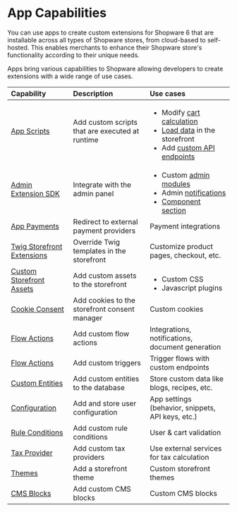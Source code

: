 # App Capabilities

You can use apps to create custom extensions for Shopware 6 that are installable across all types of Shopware stores, from cloud-based to self-hosted. This enables merchants to enhance their Shopware store's functionality according to their unique needs.

Apps bring various capabilities to Shopware allowing developers to create extensions with a wide range of use cases.

| Capability | Description | Use cases |
| :--- | :--- | :--- |
| [App Scripts](/docs/guides/plugins/apps/app-scripts/index.md) | Add custom scripts that are executed at runtime | <ul style="margin-bottom: 0;"><li>Modify <a href="/docs/guides/plugins/apps/app-scripts/cart-manipulation">cart calculation</a></li><li><a href="/docs/guides/plugins/apps/app-scripts/data-loading">Load data</a> in the storefront</li><li>Add <a href="/docs/guides/plugins/apps/app-scripts/custom-endpoints">custom API endpoints</a></li></ul> |
| [Admin Extension SDK](https://shopware.github.io/admin-extension-sdk/) | Integrate with the admin panel | <ul style="margin-bottom: 0;"><li>Custom <a href="https://shopware.github.io/admin-extension-sdk/docs/guide/api-reference/ui/mainModule">admin modules</a></li><li>Admin <a href="/docs/guides/plugins/apps/starter/starter-admin-extension">notifications</a></li><li><a href="https://shopware.github.io/admin-extension-sdk/docs/guide/api-reference/ui/component-section">Component section</a></li></ul> |
| [App Payments](/docs/guides/plugins/apps/payment.md) | Redirect to external payment providers | Payment integrations |
| [Twig Storefront Extensions](/docs/guides/plugins/apps/storefront/) | Override Twig templates in the storefront | Customize product pages, checkout, etc. |
| [Custom Storefront Assets](/docs/guides/plugins/apps/storefront/#custom-assets-in-apps) | Add custom assets to the storefront | <ul style="margin-bottom: 0;"><li>Custom CSS</li><li>Javascript plugins</li></ul> |
| [Cookie Consent](/docs/guides/plugins/apps/storefront/cookies-with-apps.md) | Add cookies to the storefront consent manager | Custom cookies |
| [Flow Actions](/docs/guides/plugins/apps/flow-builder/add-custom-flow-actions-from-app-system.md) | Add custom flow actions | Integrations, notifications, document generation |
| [Flow Actions](/docs/guides/plugins/apps/flow-builder/add-custom-flow-triggers-from-app-system.md) | Add custom triggers | Trigger flows with custom endpoints |
| [Custom Entities](/docs/guides/plugins/apps/custom-data/custom-entities.md) | Add custom entities to the database | Store custom data like blogs, recipes, etc. |
| [Configuration](/docs/guides/plugins/apps/configuration.md) | Add and store user configuration | App settings (behavior, snippets, API keys, etc.) |
| [Rule Conditions](/docs/guides/plugins/apps/rule-builder/add-custom-rule-conditions.md) | Add custom rule conditions | User & cart validation |
| [Tax Provider](/docs/guides/plugins/apps/tax-provider.md) | Add custom tax providers | Use external services for tax calculation |
| [Themes](/docs/guides/plugins/apps/storefront/apps-as-themes.md) | Add a storefront theme | Custom storefront themes |
| [CMS Blocks](/docs/guides/plugins/apps/content/cms/add-custom-cms-blocks.md) | Add custom CMS blocks | Custom CMS blocks |
